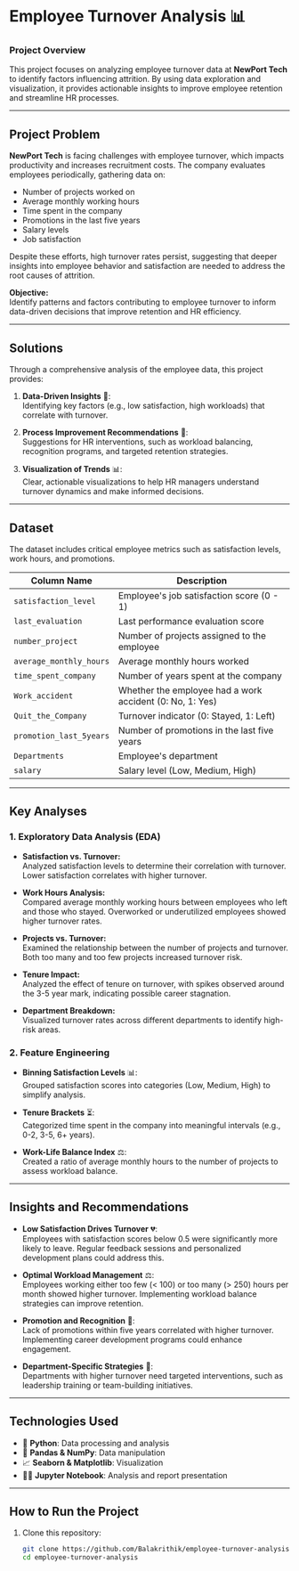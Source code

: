 # **Employee Turnover Analysis** 📊

### **Project Overview**  
This project focuses on analyzing employee turnover data at **NewPort Tech** to identify factors influencing attrition. By using data exploration and visualization, it provides actionable insights to improve employee retention and streamline HR processes.

---
## **Project Problem**  
**NewPort Tech** is facing challenges with employee turnover, which impacts productivity and increases recruitment costs. The company evaluates employees periodically, gathering data on:
- Number of projects worked on  
- Average monthly working hours  
- Time spent in the company  
- Promotions in the last five years  
- Salary levels  
- Job satisfaction  

Despite these efforts, high turnover rates persist, suggesting that deeper insights into employee behavior and satisfaction are needed to address the root causes of attrition.

**Objective:**  
Identify patterns and factors contributing to employee turnover to inform data-driven decisions that improve retention and HR efficiency.

---

## **Solutions**  
Through a comprehensive analysis of the employee data, this project provides:
1. **Data-Driven Insights** 🧠:  
   Identifying key factors (e.g., low satisfaction, high workloads) that correlate with turnover.
   
2. **Process Improvement Recommendations** 🔧:  
   Suggestions for HR interventions, such as workload balancing, recognition programs, and targeted retention strategies.
   
3. **Visualization of Trends** 📊:  
   Clear, actionable visualizations to help HR managers understand turnover dynamics and make informed decisions.

---

## **Dataset**  
The dataset includes critical employee metrics such as satisfaction levels, work hours, and promotions.  

| Column Name              | Description                                                     |
|--------------------------|-----------------------------------------------------------------|
| `satisfaction_level`     | Employee's job satisfaction score (0 - 1)                       |
| `last_evaluation`        | Last performance evaluation score                               |
| `number_project`         | Number of projects assigned to the employee                     |
| `average_monthly_hours`  | Average monthly hours worked                                    |
| `time_spent_company`     | Number of years spent at the company                            |
| `Work_accident`          | Whether the employee had a work accident (0: No, 1: Yes)        |
| `Quit_the_Company`       | Turnover indicator (0: Stayed, 1: Left)                         |
| `promotion_last_5years`  | Number of promotions in the last five years                     |
| `Departments`            | Employee's department                                           |
| `salary`                 | Salary level (Low, Medium, High)                                |

---

## **Key Analyses**  
### **1. Exploratory Data Analysis (EDA)**  
- **Satisfaction vs. Turnover:**  
  Analyzed satisfaction levels to determine their correlation with turnover. Lower satisfaction correlates with higher turnover.
  
- **Work Hours Analysis:**  
  Compared average monthly working hours between employees who left and those who stayed. Overworked or underutilized employees showed higher turnover rates.
  
- **Projects vs. Turnover:**  
  Examined the relationship between the number of projects and turnover. Both too many and too few projects increased turnover risk.

- **Tenure Impact:**  
  Analyzed the effect of tenure on turnover, with spikes observed around the 3-5 year mark, indicating possible career stagnation.

- **Department Breakdown:**  
  Visualized turnover rates across different departments to identify high-risk areas.

### **2. Feature Engineering**  
- **Binning Satisfaction Levels** 📊:  
  Grouped satisfaction scores into categories (Low, Medium, High) to simplify analysis.
  
- **Tenure Brackets** ⏳:  
  Categorized time spent in the company into meaningful intervals (e.g., 0-2, 3-5, 6+ years).
  
- **Work-Life Balance Index** ⚖️:  
  Created a ratio of average monthly hours to the number of projects to assess workload balance.

---

## **Insights and Recommendations**  
- **Low Satisfaction Drives Turnover** 💔:  
  Employees with satisfaction scores below 0.5 were significantly more likely to leave. Regular feedback sessions and personalized development plans could address this.
  
- **Optimal Workload Management** ⚖️:  
  Employees working either too few (< 100) or too many (> 250) hours per month showed higher turnover. Implementing workload balance strategies can improve retention.
  
- **Promotion and Recognition** 🎉:  
  Lack of promotions within five years correlated with higher turnover. Implementing career development programs could enhance engagement.
  
- **Department-Specific Strategies** 🏢:  
  Departments with higher turnover need targeted interventions, such as leadership training or team-building initiatives.

---

## **Technologies Used**  
- 🐍 **Python**: Data processing and analysis  
- 🐼 **Pandas & NumPy**: Data manipulation  
- 📈 **Seaborn & Matplotlib**: Visualization  
- 🧑‍💻 **Jupyter Notebook**: Analysis and report presentation

---

## **How to Run the Project**  
1. Clone this repository:  
   ```bash
   git clone https://github.com/Balakrithik/employee-turnover-analysis.git
   cd employee-turnover-analysis
